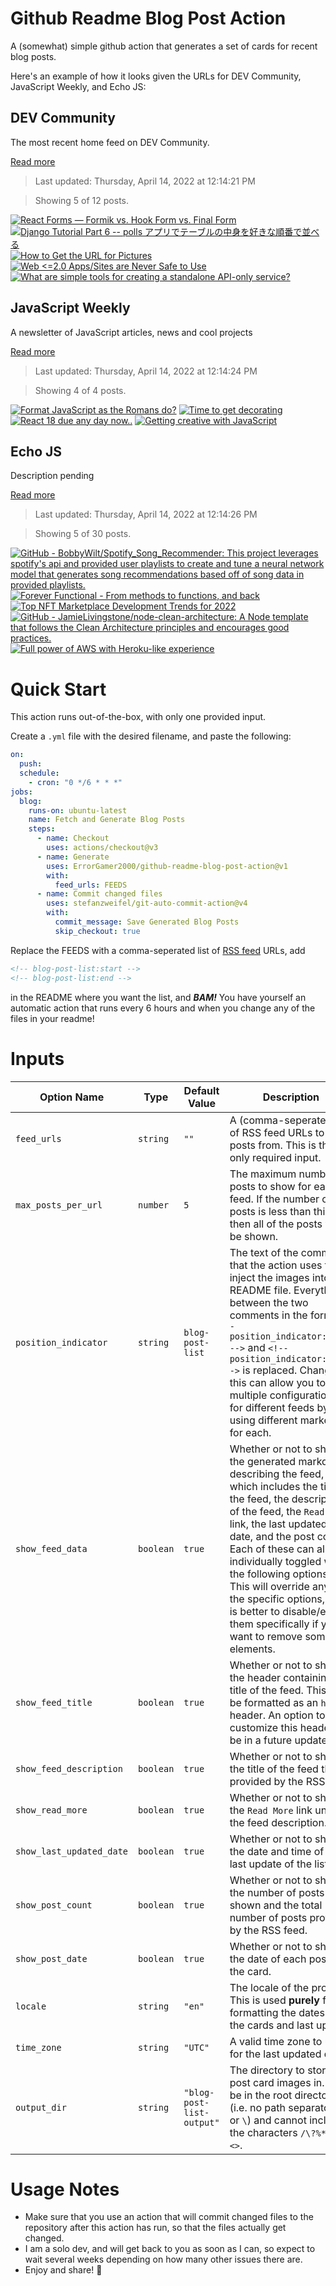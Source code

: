 # Github Readme Blog Post Action

A (somewhat) simple github action that generates a set of cards for recent blog posts.

Here's an example of how it looks given the URLs for DEV Community, JavaScript Weekly, and Echo JS:

<!-- post-list:start -->
## DEV Community

The most recent home feed on DEV Community.

[Read more](https://dev.to)
> Last updated: Thursday, April 14, 2022 at 12:14:21 PM

> Showing 5 of 12 posts.

[![React Forms — Formik vs. Hook Form vs. Final Form](https://raw.githubusercontent.com/ErrorGamer2000/github-readme-blog-post-action/main/generated_files/DEV_Community/React_Forms_—_Formik_vs._Hook_Form_vs._Final_Form.svg)](https://dev.to/sm0ke/react-forms-formik-vs-hook-form-vs-final-form-c1e)
[![Django Tutorial Part 6 -- polls アプリでテーブルの中身を好きな順番で並べる](https://raw.githubusercontent.com/ErrorGamer2000/github-readme-blog-post-action/main/generated_files/DEV_Community/Django_Tutorial_Part_6_--_polls_アプリでテーブルの中身を好きな順番で並べる.svg)](https://dev.to/kaede_io/django-tutorial-part-6-polls-no-index-de-questiontext-wobing-beru-1log)
[![How to Get the URL for Pictures](https://raw.githubusercontent.com/ErrorGamer2000/github-readme-blog-post-action/main/generated_files/DEV_Community/How_to_Get_the_URL_for_Pictures.svg)](https://dev.to/tieje/how-to-get-the-url-for-pictures-30o6)
[![Web <=2.0 Apps/Sites are Never Safe to Use](https://raw.githubusercontent.com/ErrorGamer2000/github-readme-blog-post-action/main/generated_files/DEV_Community/Web__=2.0_Apps_Sites_are_Never_Safe_to_Use.svg)](https://dev.to/suicide/web-20-appssites-are-never-safe-to-use-c98)
[![What are simple tools for creating a standalone API-only service?](https://raw.githubusercontent.com/ErrorGamer2000/github-readme-blog-post-action/main/generated_files/DEV_Community/What_are_simple_tools_for_creating_a_standalone_API-only_service_.svg)](https://dev.to/ben/what-are-simple-tools-for-creating-a-standalone-api-only-service-4gio)


## JavaScript Weekly

A newsletter of JavaScript articles, news and cool projects

[Read more](https://javascriptweekly.com/)
> Last updated: Thursday, April 14, 2022 at 12:14:24 PM

> Showing 4 of 4 posts.

[![Format JavaScript as the Romans do?](https://raw.githubusercontent.com/ErrorGamer2000/github-readme-blog-post-action/main/generated_files/JavaScript_Weekly/Format_JavaScript_as_the_Romans_do_.svg)](https://javascriptweekly.com/issues/584)
[![Time to get decorating](https://raw.githubusercontent.com/ErrorGamer2000/github-readme-blog-post-action/main/generated_files/JavaScript_Weekly/Time_to_get_decorating.svg)](https://javascriptweekly.com/issues/583)
[![React 18 due any day now..](https://raw.githubusercontent.com/ErrorGamer2000/github-readme-blog-post-action/main/generated_files/JavaScript_Weekly/React_18_due_any_day_now...svg)](https://javascriptweekly.com/issues/582)
[![Getting creative with JavaScript](https://raw.githubusercontent.com/ErrorGamer2000/github-readme-blog-post-action/main/generated_files/JavaScript_Weekly/Getting_creative_with_JavaScript.svg)](https://javascriptweekly.com/issues/581)


## Echo JS

Description pending

[Read more](
http://www.echojs.com
)
> Last updated: Thursday, April 14, 2022 at 12:14:26 PM

> Showing 5 of 30 posts.

[![GitHub - BobbyWilt/Spotify_Song_Recommender: This project leverages spotify's api and provided user playlists to create and tune a neural network model that generates song recommendations based off of song data in provided playlists.](https://raw.githubusercontent.com/ErrorGamer2000/github-readme-blog-post-action/main/generated_files/_Echo_JS_/GitHub_-_BobbyWilt_Spotify_Song_Recommender__This_project_leverages_spotify's_api_and_provided_user_playlists_to_create_and_tune_a_neural_network_model_that_generates_song_recommendations_based_off_of_song_data_in_provided_playlists..svg)](https://github.com/BobbyWilt/Spotify_Song_Recommender)
[![Forever Functional - From methods to functions, and back](https://raw.githubusercontent.com/ErrorGamer2000/github-readme-blog-post-action/main/generated_files/_Echo_JS_/Forever_Functional_-_From_methods_to_functions__and_back.svg)](https://blog.openreplay.com/forever-functional-from-methods-to-functions-and-back)
[![Top NFT Marketplace Development Trends for 2022](https://raw.githubusercontent.com/ErrorGamer2000/github-readme-blog-post-action/main/generated_files/_Echo_JS_/Top_NFT_Marketplace_Development_Trends_for_2022.svg)](https://assetfinx.medium.com/top-nft-marketplace-development-trends-for-2022-5a10cd61c9cc)
[![GitHub - JamieLivingstone/node-clean-architecture: A Node template that follows the Clean Architecture principles and encourages good practices.](https://raw.githubusercontent.com/ErrorGamer2000/github-readme-blog-post-action/main/generated_files/_Echo_JS_/GitHub_-_JamieLivingstone_node-clean-architecture__A_Node_template_that_follows_the_Clean_Architecture_principles_and_encourages_good_practices..svg)](https://github.com/JamieLivingstone/node-clean-architecture)
[![Full power of AWS with Heroku-like experience](https://raw.githubusercontent.com/ErrorGamer2000/github-readme-blog-post-action/main/generated_files/_Echo_JS_/Full_power_of_AWS_with_Heroku-like_experience.svg)](https://stacktape.com)


<!-- post-list:end -->

# Quick Start

This action runs out-of-the-box, with only one provided input.

Create a `.yml` file with the desired filename, and paste the following:

```yml
on:
  push:
  schedule:
    - cron: "0 */6 * * *"
jobs:
  blog:
    runs-on: ubuntu-latest
    name: Fetch and Generate Blog Posts
    steps:
      - name: Checkout
        uses: actions/checkout@v3
      - name: Generate
        uses: ErrorGamer2000/github-readme-blog-post-action@v1
        with:
          feed_urls: FEEDS
      - name: Commit changed files
        uses: stefanzweifel/git-auto-commit-action@v4
        with:
          commit_message: Save Generated Blog Posts
          skip_checkout: true
```

Replace the FEEDS with a comma-seperated list of [RSS feed](https://rss.com/blog/how-do-rss-feeds-work/) URLs, add

```md
<!-- blog-post-list:start -->
<!-- blog-post-list:end -->
```

in the README where you want the list, and **_BAM!_** You have yourself an automatic action that runs every 6 hours and when you change any of the files in your readme!

# Inputs

<table>
  <thead>
    <tr>
      <th>Option Name</th>
      <th>Type</th>
      <th>Default Value</th>
      <th>Description</th>
    </tr>
  </thead>
  <tbody>
    <tr>
      <td><code>feed_urls</code></td>
      <td><code>string</code></td>
      <td><code>""</code></td>
      <td>A (comma-seperated) list of RSS feed URLs to load posts from. This is the only required input.</td>
    </tr>
    <tr>
      <td><code>max_posts_per_url</code></td>
      <td><code>number</code></td>
      <td><code>5</code></td>
      <td>The maximum number of posts to show for each feed. If the number of posts is less than this, then all of the posts will be shown.</td>
    </tr>
    <tr>
      <td><code>position_indicator</code></td>
      <td><code>string</code></td>
      <td><code>blog-post-list</code></td>
      <td>The text of the comments that the action uses to inject the images into the README file. Everything between the two comments in the form <code>&lt;!-- position_indicator:start --&gt;</code> and <code>&lt;!-- position_indicator:end --&gt;</code> is replaced. Changing this can allow you to use multiple configurations for different feeds by using different markers for each.</td>
    </tr>
    <tr>
      <td><code>show_feed_data</code></td>
      <td><code>boolean</code></td>
      <td><code>true</code></td>
      <td>Whether or not to show the generated markdown describing the feed, which includes the title of the feed, the description of the feed, the <code>Read More</code> link, the last updated date, and the post count. Each of these can also be individually toggled with the following options. This will override any of the specific options, so it is better to disable/enable them specifically if you want to remove some elements.</td>
    </tr>
    <tr>
      <td><code>show_feed_title</code></td>
      <td><code>boolean</code></td>
      <td><code>true</code></td>
      <td>Whether or not to show the header containing the title of the feed. This will be formatted as an <code>h2</code> header. An option to customize this header will be in a future update.</td>
    </tr>
    <tr>
      <td><code>show_feed_description</code></td>
      <td><code>boolean</code></td>
      <td><code>true</code></td>
      <td>Whether or not to show the title of the feed that is provided by the RSS feed.</td>
    </tr>
    <tr>
      <td><code>show_read_more</code></td>
      <td><code>boolean</code></td>
      <td><code>true</code></td>
      <td>Whether or not to show the <code>Read More</code> link under the feed description.</td>
    </tr>
    <tr>
      <td><code>show_last_updated_date</code></td>
      <td><code>boolean</code></td>
      <td><code>true</code></td>
      <td>Whether or not to show the date and time of the last update of the list.</td>
    </tr>
    <tr>
      <td><code>show_post_count</code></td>
      <td><code>boolean</code></td>
      <td><code>true</code></td>
      <td>Whether or not to show the number of posts shown and the total number of posts provided by the RSS feed.</td>
    </tr>
    <tr>
      <td><code>show_post_date</code></td>
      <td><code>boolean</code></td>
      <td><code>true</code></td>
      <td>Whether or not to show the date of each post on the card.</td>
    </tr>
    <tr>
      <td><code>locale</code></td>
      <td><code>string</code></td>
      <td><code>"en"</code></td>
      <td>The locale of the project. This is used <strong>purely</strong> for formatting the dates of the cards and last update.</td>
    </tr>
    <tr>
      <td><code>time_zone</code></td>
      <td><code>string</code></td>
      <td><code>"UTC"</code></td>
      <td>A valid time zone to use for the last updated date.</td>
    </tr>
    <tr>
      <td><code>output_dir</code></td>
      <td><code>string</code></td>
      <td><code>"blog-post-list-output"</code></td>
      <td>The directory to store the post card images in. Must be in the root directory (i.e. no path separators <code>/</code> or <code>\</code>) and cannot include the characters <code>/\?%*:|"&lt;&gt;</code>.</td>
    </tr>
<!--
    <tr>
      <td><code></code></td>
      <td><cde></cde></td>
      <td><code></code></td>
      <td></td>
    </tr>
-->
  </tbody>
</table>

# Usage Notes

- Make sure that you use an action that will commit changed files to the repository after this action has run, so that the files actually get changed.
- I am a solo dev, and will get back to you as soon as I can, so expect to wait several weeks depending on how many other issues there are.
- Enjoy and share! 🤗
